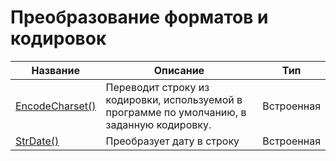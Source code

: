 # Преобразование форматов и кодировок

| Название | Описание | Тип |
| --- | --- | --- |
| [EncodeCharset\(\)](/Code/Functions/ConvertFormatsAndEncodings/EncodeCharset.md) | Переводит строку из кодировки, используемой  в программе по умолчанию, в заданную кодировку. | Встроенная |
| [StrDate\(\)](/Code/Functions/ConvertFormatsAndEncodings/StrDate.md) | Преобразует дату в строку | Встроенная |



